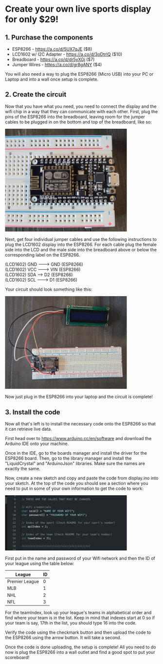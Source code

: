 # Create your own live sports display for only $29!  

## 1. Purchase the components

  - ESP8266 - https://a.co/d/5UX7qJE ($8)  
  - LCD1602 w/ I2C Adapter - https://a.co/d/3oDtrIQ ($10)  
  - Breadboard - https://a.co/d/dr5yXGj ($7)    
  - Jumper Wires - https://a.co/d/gr8gANY ($4)

You will also need a way to plug the ESP8266 (Micro USB) into your PC or Laptop and into a wall once setup is complete.
## 2. Create the circuit

Now that you have what you need, you need to connect the display and the wifi chip in a way that they can communicate with each other. First, plug the pins of the ESP8266 into the breadboard, leaving room for the jumper cables to be plugged in on the bottom and top of the breadboard, like so:  

<img src="images/image1.jpg" alt="drawing" width="400"/>

Next, get four individual jumper cables and use the following instructions to plug the LCD1602 display into the ESP8266. For each cable plug the female side into the LCD and the male side into the breadboard above or below the corresponding label on the ESP8266.

(LCD1602) GND ---> GND (ESP8266)  
(LCD1602) VCC ---> VIN (ESP8266)    
(LCD1602) SDA --> D2 (ESP8266)    
(LCD1602) SCL ---> D1 (ESP8266)  

Your circuit should look something like this:  

<img src="images/image2.jpg" alt="drawing" width="400"/>

Now just plug in the ESP8266 into your laptop and the circuit is complete!
## 3. Install the code

Now all that's left is to install the necessary code onto the ESP8266 so that it can retrieve live data.  

First head over to https://www.arduino.cc/en/software and download the Arduino IDE onto your machine.  

Once in the IDE, go to the boards manager and install the driver for the ESP8266 board. Then, go to the library manager and install the "LiquidCrystal" and "ArduinoJson" libraries. Make sure the names are exactly the same.  

Now, create a new sketch and copy and paste the code from display.ino into your sketch. At the top of the code you should see a section where you need to put in some of your own information to get the code to work:  

<img src="images/image3.png" alt="drawing" width="400"/>

First put in the name and password of your Wifi network and then the ID of your league using the table below:  

| League      | ID |
| ----------- | ----------- |
| Premier League      | 0       |
| MLB   | 1        |
| NHL   | 2        |
| NFL   | 3        |

For the teamIndex, look up your league's teams in alphabetical order and find where your team is in the list. Keep in mind that indexes start at 0 so if your team is say, 17th in the list, you should type 16 into the code.  

Verify the code using the checkmark button and then upload the code to the ESP8266 using the arrow button. It will take a second.  

Once the code is done uploading, the setup is complete! All you need to do now is plug the ESP8266 into a wall outlet and find a good spot to put your scoreboard!
